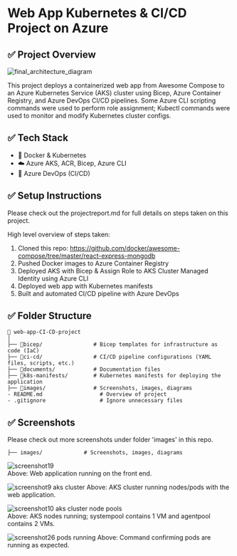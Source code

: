 # Web App Kubernetes & CI/CD Project on Azure

## ✅ **Project Overview** 
![final_architecture_diagram](https://github.com/user-attachments/assets/2cc50787-801a-4597-950f-28141ef6ebc9)

This project deploys a containerized web app from Awesome Compose to an Azure Kubernetes Service (AKS) cluster using Bicep, Azure Container Registry, and Azure DevOps CI/CD pipelines. Some Azure CLI scripting commands were used to perform role assignment; Kubectl commands were used to monitor and modify Kubernetes cluster configs.

## ✅ **Tech Stack** 
- 🐳 Docker & Kubernetes
- ☁️ Azure AKS, ACR, Bicep, Azure CLI
- 🔁 Azure DevOps (CI/CD)

## ✅ **Setup Instructions** 
Please check out the projectreport.md for full details on steps taken on this project.

High level overview of steps taken:
1. Cloned this repo: https://github.com/docker/awesome-compose/tree/master/react-express-mongodb
2. Pushed Docker images to Azure Container Registry
3. Deployed AKS with Bicep & Assign Role to AKS Cluster Managed Identity using Azure CLI
4. Deployed web app with Kubernetes manifests
5. Built and automated CI/CD pipeline with Azure DevOps

## ✅ **Folder Structure** 
```
📁 web-app-CI-CD-project
│
├── 📁bicep/                # Bicep templates for infrastructure as code (IaC)
├── 📁ci-cd/                # CI/CD pipeline configurations (YAML files, scripts, etc.)
├── 📁documents/            # Documentation files 
├── 📁k8s-manifests/        # Kubernetes manifests for deploying the application
├── 📁images/               # Screenshots, images, diagrams
- README.md                  # Overview of project
- .gitignore                 # Ignore unnecessary files
```

## ✅ **Screenshots** 
Please check out more screenshots under folder 'images' in this repo. 
```
├── images/             # Screenshots, images, diagrams
```
![screenshot19](https://github.com/user-attachments/assets/e7cfe123-d4ee-4372-8dd7-fa53c3862b61)  
Above: Web application running on the front end.  

![screenshot9 aks cluster](https://github.com/user-attachments/assets/5b4eb5ae-5aaa-467e-8221-c2a62afc7096)
Above: AKS cluster running nodes/pods with the web application.  

![screenshot10 aks cluster node pools](https://github.com/user-attachments/assets/f574d202-a4f6-4726-b69a-abc1774a3efd)  
Above: AKS nodes running; systempool contains 1 VM and agentpool contains 2 VMs.  

![screenshot26 pods running](https://github.com/user-attachments/assets/dbeecfa9-435b-46c3-9670-a58524c60829)
Above: Command confirming pods are running as expected.





